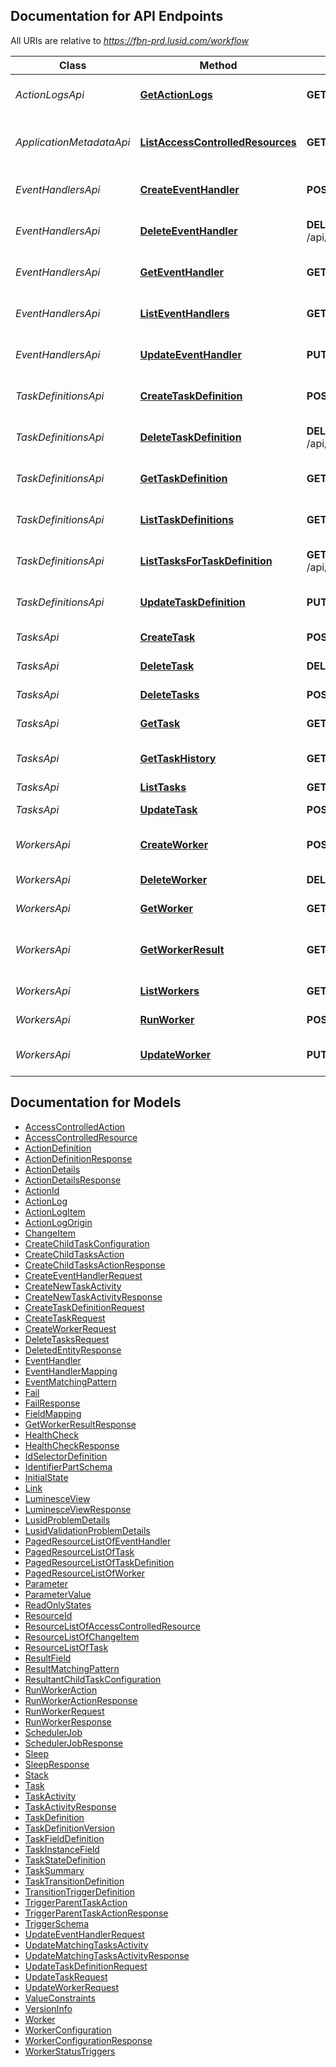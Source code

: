 <a id="documentation-for-api-endpoints"></a>
## Documentation for API Endpoints

All URIs are relative to *https://fbn-prd.lusid.com/workflow*

Class | Method | HTTP request | Description
------------ | ------------- | ------------- | -------------
*ActionLogsApi* | [**GetActionLogs**](docs/ActionLogsApi.md#getactionlogs) | **GET** /api/actionlogs/{id} | [EXPERIMENTAL] GetActionLogs: Get the Action Logs for an Action Id
*ApplicationMetadataApi* | [**ListAccessControlledResources**](docs/ApplicationMetadataApi.md#listaccesscontrolledresources) | **GET** /api/metadata/access/resources | [EXPERIMENTAL] ListAccessControlledResources: Get resources available for access control
*EventHandlersApi* | [**CreateEventHandler**](docs/EventHandlersApi.md#createeventhandler) | **POST** /api/eventhandlers | [EXPERIMENTAL] CreateEventHandler: Create a new Event Handler
*EventHandlersApi* | [**DeleteEventHandler**](docs/EventHandlersApi.md#deleteeventhandler) | **DELETE** /api/eventhandlers/{scope}/{code} | [EXPERIMENTAL] DeleteEventHandler: Delete an Event Handler
*EventHandlersApi* | [**GetEventHandler**](docs/EventHandlersApi.md#geteventhandler) | **GET** /api/eventhandlers/{scope}/{code} | [EXPERIMENTAL] GetEventHandler: Get an Event Handler
*EventHandlersApi* | [**ListEventHandlers**](docs/EventHandlersApi.md#listeventhandlers) | **GET** /api/eventhandlers | [EXPERIMENTAL] ListEventHandlers: List Event Handlers
*EventHandlersApi* | [**UpdateEventHandler**](docs/EventHandlersApi.md#updateeventhandler) | **PUT** /api/eventhandlers/{scope}/{code} | [EXPERIMENTAL] UpdateEventHandler: Update an existing Event handler
*TaskDefinitionsApi* | [**CreateTaskDefinition**](docs/TaskDefinitionsApi.md#createtaskdefinition) | **POST** /api/taskdefinitions | [EXPERIMENTAL] CreateTaskDefinition: Create a new Task Definition
*TaskDefinitionsApi* | [**DeleteTaskDefinition**](docs/TaskDefinitionsApi.md#deletetaskdefinition) | **DELETE** /api/taskdefinitions/{scope}/{code} | [EXPERIMENTAL] DeleteTaskDefinition: Delete a Task Definition
*TaskDefinitionsApi* | [**GetTaskDefinition**](docs/TaskDefinitionsApi.md#gettaskdefinition) | **GET** /api/taskdefinitions/{scope}/{code} | [EXPERIMENTAL] GetTaskDefinition: Get a Task Definition
*TaskDefinitionsApi* | [**ListTaskDefinitions**](docs/TaskDefinitionsApi.md#listtaskdefinitions) | **GET** /api/taskdefinitions | [EXPERIMENTAL] ListTaskDefinitions: List Task Definitions
*TaskDefinitionsApi* | [**ListTasksForTaskDefinition**](docs/TaskDefinitionsApi.md#listtasksfortaskdefinition) | **GET** /api/taskdefinitions/{scope}/{code}/tasks | [EXPERIMENTAL] ListTasksForTaskDefinition: List Tasks for a Task Definition
*TaskDefinitionsApi* | [**UpdateTaskDefinition**](docs/TaskDefinitionsApi.md#updatetaskdefinition) | **PUT** /api/taskdefinitions/{scope}/{code} | [EXPERIMENTAL] UpdateTaskDefinition: Update an existing Task Definition
*TasksApi* | [**CreateTask**](docs/TasksApi.md#createtask) | **POST** /api/tasks | [EXPERIMENTAL] CreateTask: Create a new Task
*TasksApi* | [**DeleteTask**](docs/TasksApi.md#deletetask) | **DELETE** /api/tasks/{id} | [EXPERIMENTAL] DeleteTask: Delete a Task
*TasksApi* | [**DeleteTasks**](docs/TasksApi.md#deletetasks) | **POST** /api/tasks/$delete | [EXPERIMENTAL] DeleteTasks: Batch Delete Tasks
*TasksApi* | [**GetTask**](docs/TasksApi.md#gettask) | **GET** /api/tasks/{id} | [EXPERIMENTAL] GetTask: Get a Task
*TasksApi* | [**GetTaskHistory**](docs/TasksApi.md#gettaskhistory) | **GET** /api/tasks/{id}/history | [EXPERIMENTAL] GetTaskHistory: Get the history of a Task
*TasksApi* | [**ListTasks**](docs/TasksApi.md#listtasks) | **GET** /api/tasks | ListTasks: List Tasks
*TasksApi* | [**UpdateTask**](docs/TasksApi.md#updatetask) | **POST** /api/tasks/{id} | [EXPERIMENTAL] UpdateTask: Update a Task
*WorkersApi* | [**CreateWorker**](docs/WorkersApi.md#createworker) | **POST** /api/workers | [EXPERIMENTAL] CreateWorker: Create a new Worker
*WorkersApi* | [**DeleteWorker**](docs/WorkersApi.md#deleteworker) | **DELETE** /api/workers/{scope}/{code} | [EXPERIMENTAL] DeleteWorker: Delete a Worker
*WorkersApi* | [**GetWorker**](docs/WorkersApi.md#getworker) | **GET** /api/workers/{scope}/{code} | [EXPERIMENTAL] GetWorker: Get a Worker
*WorkersApi* | [**GetWorkerResult**](docs/WorkersApi.md#getworkerresult) | **GET** /api/workers/{runId}/$result | [EXPERIMENTAL] GetWorkerResult: Get the status of a specific run of a worker with any relevant results
*WorkersApi* | [**ListWorkers**](docs/WorkersApi.md#listworkers) | **GET** /api/workers | [EXPERIMENTAL] ListWorkers: List Workers
*WorkersApi* | [**RunWorker**](docs/WorkersApi.md#runworker) | **POST** /api/workers/{scope}/{code}/$run | [EXPERIMENTAL] RunWorker: Run a Worker
*WorkersApi* | [**UpdateWorker**](docs/WorkersApi.md#updateworker) | **PUT** /api/workers/{scope}/{code} | [EXPERIMENTAL] UpdateWorker: Update a Worker


<a id="documentation-for-models"></a>
## Documentation for Models

 - [AccessControlledAction](docs/AccessControlledAction.md)
 - [AccessControlledResource](docs/AccessControlledResource.md)
 - [ActionDefinition](docs/ActionDefinition.md)
 - [ActionDefinitionResponse](docs/ActionDefinitionResponse.md)
 - [ActionDetails](docs/ActionDetails.md)
 - [ActionDetailsResponse](docs/ActionDetailsResponse.md)
 - [ActionId](docs/ActionId.md)
 - [ActionLog](docs/ActionLog.md)
 - [ActionLogItem](docs/ActionLogItem.md)
 - [ActionLogOrigin](docs/ActionLogOrigin.md)
 - [ChangeItem](docs/ChangeItem.md)
 - [CreateChildTaskConfiguration](docs/CreateChildTaskConfiguration.md)
 - [CreateChildTasksAction](docs/CreateChildTasksAction.md)
 - [CreateChildTasksActionResponse](docs/CreateChildTasksActionResponse.md)
 - [CreateEventHandlerRequest](docs/CreateEventHandlerRequest.md)
 - [CreateNewTaskActivity](docs/CreateNewTaskActivity.md)
 - [CreateNewTaskActivityResponse](docs/CreateNewTaskActivityResponse.md)
 - [CreateTaskDefinitionRequest](docs/CreateTaskDefinitionRequest.md)
 - [CreateTaskRequest](docs/CreateTaskRequest.md)
 - [CreateWorkerRequest](docs/CreateWorkerRequest.md)
 - [DeleteTasksRequest](docs/DeleteTasksRequest.md)
 - [DeletedEntityResponse](docs/DeletedEntityResponse.md)
 - [EventHandler](docs/EventHandler.md)
 - [EventHandlerMapping](docs/EventHandlerMapping.md)
 - [EventMatchingPattern](docs/EventMatchingPattern.md)
 - [Fail](docs/Fail.md)
 - [FailResponse](docs/FailResponse.md)
 - [FieldMapping](docs/FieldMapping.md)
 - [GetWorkerResultResponse](docs/GetWorkerResultResponse.md)
 - [HealthCheck](docs/HealthCheck.md)
 - [HealthCheckResponse](docs/HealthCheckResponse.md)
 - [IdSelectorDefinition](docs/IdSelectorDefinition.md)
 - [IdentifierPartSchema](docs/IdentifierPartSchema.md)
 - [InitialState](docs/InitialState.md)
 - [Link](docs/Link.md)
 - [LuminesceView](docs/LuminesceView.md)
 - [LuminesceViewResponse](docs/LuminesceViewResponse.md)
 - [LusidProblemDetails](docs/LusidProblemDetails.md)
 - [LusidValidationProblemDetails](docs/LusidValidationProblemDetails.md)
 - [PagedResourceListOfEventHandler](docs/PagedResourceListOfEventHandler.md)
 - [PagedResourceListOfTask](docs/PagedResourceListOfTask.md)
 - [PagedResourceListOfTaskDefinition](docs/PagedResourceListOfTaskDefinition.md)
 - [PagedResourceListOfWorker](docs/PagedResourceListOfWorker.md)
 - [Parameter](docs/Parameter.md)
 - [ParameterValue](docs/ParameterValue.md)
 - [ReadOnlyStates](docs/ReadOnlyStates.md)
 - [ResourceId](docs/ResourceId.md)
 - [ResourceListOfAccessControlledResource](docs/ResourceListOfAccessControlledResource.md)
 - [ResourceListOfChangeItem](docs/ResourceListOfChangeItem.md)
 - [ResourceListOfTask](docs/ResourceListOfTask.md)
 - [ResultField](docs/ResultField.md)
 - [ResultMatchingPattern](docs/ResultMatchingPattern.md)
 - [ResultantChildTaskConfiguration](docs/ResultantChildTaskConfiguration.md)
 - [RunWorkerAction](docs/RunWorkerAction.md)
 - [RunWorkerActionResponse](docs/RunWorkerActionResponse.md)
 - [RunWorkerRequest](docs/RunWorkerRequest.md)
 - [RunWorkerResponse](docs/RunWorkerResponse.md)
 - [SchedulerJob](docs/SchedulerJob.md)
 - [SchedulerJobResponse](docs/SchedulerJobResponse.md)
 - [Sleep](docs/Sleep.md)
 - [SleepResponse](docs/SleepResponse.md)
 - [Stack](docs/Stack.md)
 - [Task](docs/Task.md)
 - [TaskActivity](docs/TaskActivity.md)
 - [TaskActivityResponse](docs/TaskActivityResponse.md)
 - [TaskDefinition](docs/TaskDefinition.md)
 - [TaskDefinitionVersion](docs/TaskDefinitionVersion.md)
 - [TaskFieldDefinition](docs/TaskFieldDefinition.md)
 - [TaskInstanceField](docs/TaskInstanceField.md)
 - [TaskStateDefinition](docs/TaskStateDefinition.md)
 - [TaskSummary](docs/TaskSummary.md)
 - [TaskTransitionDefinition](docs/TaskTransitionDefinition.md)
 - [TransitionTriggerDefinition](docs/TransitionTriggerDefinition.md)
 - [TriggerParentTaskAction](docs/TriggerParentTaskAction.md)
 - [TriggerParentTaskActionResponse](docs/TriggerParentTaskActionResponse.md)
 - [TriggerSchema](docs/TriggerSchema.md)
 - [UpdateEventHandlerRequest](docs/UpdateEventHandlerRequest.md)
 - [UpdateMatchingTasksActivity](docs/UpdateMatchingTasksActivity.md)
 - [UpdateMatchingTasksActivityResponse](docs/UpdateMatchingTasksActivityResponse.md)
 - [UpdateTaskDefinitionRequest](docs/UpdateTaskDefinitionRequest.md)
 - [UpdateTaskRequest](docs/UpdateTaskRequest.md)
 - [UpdateWorkerRequest](docs/UpdateWorkerRequest.md)
 - [ValueConstraints](docs/ValueConstraints.md)
 - [VersionInfo](docs/VersionInfo.md)
 - [Worker](docs/Worker.md)
 - [WorkerConfiguration](docs/WorkerConfiguration.md)
 - [WorkerConfigurationResponse](docs/WorkerConfigurationResponse.md)
 - [WorkerStatusTriggers](docs/WorkerStatusTriggers.md)

